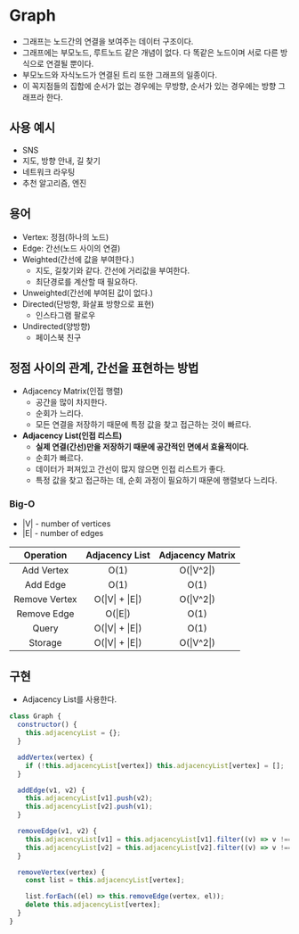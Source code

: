 # Graph

- 그래프는 노드간의 연결을 보여주는 데이터 구조이다.
- 그래프에는 부모노드, 루트노드 같은 개념이 없다. 다 똑같은 노드이며 서로 다른 방식으로 연결될 뿐이다.
- 부모노드와 자식노드가 연결된 트리 또한 그래프의 일종이다.
- 이 꼭지점들의 집합에 순서가 없는 경우에는 무방향, 순서가 있는 경우에는 방향 그래프라 한다.

## 사용 예시

- SNS
- 지도, 방향 안내, 길 찾기
- 네트워크 라우팅
- 추천 알고리즘, 엔진

## 용어

- Vertex: 정점(하나의 노드)
- Edge: 간선(노드 사이의 연결)
- Weighted(간선에 값을 부여한다.)
  - 지도, 길찾기와 같다. 간선에 거리값을 부여한다.
  - 최단경로를 계산할 때 필요하다.
- Unweighted(간선에 부여된 값이 없다.)
- Directed(단방향, 화살표 방향으로 표현)
  - 인스타그램 팔로우
- Undirected(양방향)
  - 페이스북 친구

## 정점 사이의 관계, 간선을 표현하는 방법

- Adjacency Matrix(인접 행렬)
  - 공간을 많이 차지한다.
  - 순회가 느리다.
  - 모든 연결을 저장하기 때문에 특정 값을 찾고 접근하는 것이 빠르다.
- **Adjacency List(인접 리스트)**
  - **실제 연결(간선)만을 저장하기 때문에 공간적인 면에서 효율적이다.**
  - 순회가 빠르다.
  - 데이터가 퍼져있고 간선이 많지 않으면 인접 리스트가 좋다.
  - 특정 값을 찾고 접근하는 데, 순회 과정이 필요하기 때문에 행렬보다 느리다.

### Big-O

- \|V\| - number of vertices
- \|E\| - number of edges

|   Operation   |  Adjacency List  | Adjacency Matrix |
| :-----------: | :--------------: | :--------------: |
|  Add Vertex   |       O(1)       |    O(\|V^2\|)    |
|   Add Edge    |       O(1)       |       O(1)       |
| Remove Vertex | O(\|V\| + \|E\|) |    O(\|V^2\|)    |
|  Remove Edge  |     O(\|E\|)     |       O(1)       |
|     Query     | O(\|V\| + \|E\|) |       O(1)       |
|    Storage    | O(\|V\| + \|E\|) |    O(\|V^2\|)    |

## 구현

- Adjacency List를 사용한다.

```js
class Graph {
  constructor() {
    this.adjacencyList = {};
  }

  addVertex(vertex) {
    if (!this.adjacencyList[vertex]) this.adjacencyList[vertex] = [];
  }

  addEdge(v1, v2) {
    this.adjacencyList[v1].push(v2);
    this.adjacencyList[v2].push(v1);
  }

  removeEdge(v1, v2) {
    this.adjacencyList[v1] = this.adjacencyList[v1].filter((v) => v !== v2);
    this.adjacencyList[v2] = this.adjacencyList[v2].filter((v) => v !== v1);
  }

  removeVertex(vertex) {
    const list = this.adjacencyList[vertex];

    list.forEach((el) => this.removeEdge(vertex, el));
    delete this.adjacencyList[vertex];
  }
}
```

